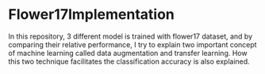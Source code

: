# Flower17Implementation

In this repository, 3 different model is trained with flower17 dataset, and by comparing their relative performance, I try to explain two important concept of machine learning called data augmentation and transfer learning. How this two technique facilitates the classification accuracy is also explained.
